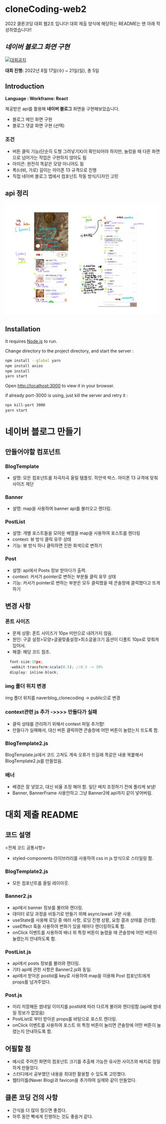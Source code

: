 # cloneCoding-web2
2022 클론코딩 대회 웹2조 입니다!
대회 제출 양식에 해당하는 README는 맨 아래 작성하였습니다!!

## _네이버 블로그 화면 구현_

[![대회공지](https://avatars.githubusercontent.com/u/12232098?s=200&v=4)](https://saber-pullover-010.notion.site/5502610adcda46bfaa9896eef4b91e96)


**대회 진행:** 2022년 8월 17일(수) ~ 21일(일), 총 5일

## Introduction
**Language : Workframe: React**

제공받은 api를 활용해 **네이버 블로그** 화면을 구현해보았습니다.
- 블로그 메인 화면 구현
- 블로그 댓글 화면 구현 (선택)

### 조건
- 버튼 클릭 기능(단순히 도형 그려넣기X)이 확인되어야 하지만, 눌렀을 때 다른 화면으로 넘어가는 작업은 구현하지 않아도 됨
- 아이콘: 완전히 똑같은 모양 아니어도 됨
- 폭(너비, 가로) 길이는 아이폰 13 규격으로 진행
- 직접 네이버 블로그 앱에서 컴포넌트 작동 방식/디자인 고민

## api 정리
![api정리](/api%EC%A0%95%EB%A6%AC.jpg)

## Installation

It requires [Node.js](https://nodejs.org/)  to run.

Change directory to the project directory, and start the server :

```sh
npm install --global yarn
npm install axios
npm install
yarn start
```

Open [http://localhost:3000](http://localhost:3000) to view it in your browser. 

if already port-3000 is using, just kill the server and retry  it :
```sh
npx kill-port 3000
yarn start
```

# 네이버 블로그 만들기

## 만들어야할 컴포넌트

### BlogTemplate

- 설명: 모든 컴포넌트를 차곡차곡 올릴 템플릿. 하얀색 박스. 아이폰 13 규격에 맞춰 사이즈 제단
  
### Banner

- 설명: map을 사용하여 banner api를 불러오고 렌더링.

### PostList

- 설명: 개별 포스트들을 모아둔 배열을 map을 사용하여 포스트를 렌더링
- context: 뷰 방식 클릭 유무 상태
- 기능: 뷰 방식 하나 클릭하면 진한 회색으로 변하기

### Post

- 설명: api에서 Posts 정보 받아다가 출력.
- context:  커서가 pointer로 변하는 부분들 클릭 유무 상태
- 기능: 커서가 pointer로 변하는 부분은 모두 클릭했을 때 콘솔창에 클릭했다고 뜨게 하기

## 변경 사항

### 폰트 사이즈

- 문제 상황: 폰트 사이즈가 10px 미만으로 내려가지 않음.
- 원인: 구글 설정>모양>글꼴맞춤설정>최소글꼴크기 옵션이 디폴트 10px로 맞춰져 있어서.
- 해결: 해당 코드 참조.

```javaScript
  font-size:10px;
  -webkit-transform:scale(0.5); //0.5 -> 50%
  display: inline-block;
```

### img 폴더 위치 변경

img 폴더 위치를 naverblog_clonecoding -> public으로 변경

### context관련 js 추가 ->>>> 만들다가 실패

- 클릭 상태를 관리하기 위해서 context 파일 추가함!
- 만들다가 실패해서, 대신 버튼 클릭하면 콘솔창에 어떤 버튼이 눌렸는지 뜨도록 함.

### BlogTemplate2.js

BlogTemplate.js에서 코드 고쳐도 계속 오류가 뜨길래 똑같은 내용 복붙해서 BlogTemplate2.js를 만들었음.

### 배너

- 배경은 잘 넣었고, 대신 비율 조정 해야 함. 일단 배치 조정하기 전에 풀리케 보냄!
- Banner, BannerFrame 사용안하고 그냥 Banner2에 api까지 같이 넣어버림.

# 대회 제출 README

## 코드 설명

<전체 코드 공통사항>

- styled-components 라이브러리를 사용하여 css in js 방식으로 스타일링 함.

### BlogTemplate2.js

- 모든 컴포넌트를 올릴 레이아웃.
  
### Banner2.js

- api에서 banner 정보를 불러와 렌더링.
- 데이터 로딩 과정을 비동기로 만들기 위해 async/await 구문 사용.
- useState를 사용해 로딩 중 에러 사항, 로딩 진행 상황, 요청 결과 상태를 관리함.
- useEffect 훅을 사용하여 변화가 있을 때마다 렌더링하도록 함.
- onClick 이벤트를 사용하여 배너 위 특정 버튼이 눌렸을 때 콘솔창에 어떤 버튼이 눌렸는지 안내하도록 함.

### PostList.js

- api에서 posts 정보를 불러와 렌더링.
- 기타 api에 관한 사항은 Banner2.js와 동일.
- api에서 받아온 postId를 key로 사용하여 map을 이용해 Post 컴포넌트에게 props를 넘겨주었다.
  
### Post.js

- 미리 저장해둔 썸네일 이미지를 postId에 따라 다르게 불러와 렌더링함.(api에 썸네일 정보가 없었음)
- PostList로 부터 받아온 props를 바탕으로 포스트 렌더링.
- onClick 이벤트를 사용하여 포스트 위 특정 버튼이 눌리면 콘솔창에 어떤 버튼이 눌렸는지 안내하도록 함.

## 어필할 점

- 예시로 주어진 화면의 컴포넌트 크기를 추출해 가능한 유사한 사이즈와 배치로 정밀하게 만들었다.
- 스터디에서 공부했던 내용을 최대한 활용할 수 있도록 고민했다.
- 웹타이틀(Naver Blog)과 favicon을 추가하여 실제와 같이 만들었다. 

## 클론 코딩 건의 사항

- 간식을 더 많이 줬으면 좋겠다.
- 하루 동안 빡세게 진행하는 것도 좋을거 같다.